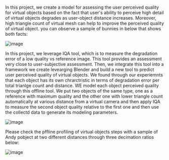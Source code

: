 In this project, we create a model for assessing the user perceived quality for virtual objects based on the fact that user's ability to perceive high detail of virtual objects
degrades as user-object distance increases. Moreover, high triangle count of virtual mesh can help to improve the perceived quality of virtual object.
you can observe a sample of bunnies in below that shows both facts:

![image](https://github.com/Niloofar-didar/Autonomous-Vobject-model-retrival/assets/27611369/3d0a3c29-891a-4141-8d31-000ef2a08ca9)


In this project, we leverage IQA tool, which is to measure the degradation error of a low quality vs reference image. This tool provides an assessment very close to user-subjective assessment. Then, we integrate this tool into a framework we create levearging Blender and build a new tool to predict user perceived quality of virtual objects.
We found through our experiemnts that each object has its own chrarctristic in terms of degradation error per total trianlge count and distance.
WE model each object perceived quality through this offline tool. We put two objects of the same type, one as a reference with maximum quality and the other one with lower triangle count automatically at various distance from a virtual camera and then apply IQA to measure the second object quality relative to the first one and then use the collectd data to generate its modeling parameters.

![image](https://github.com/Niloofar-didar/Autonomous-Vobject-model-retrival/assets/27611369/5781e0de-a6c9-491b-8072-519562fbee19)

Please check the pffline profiling of virtual objects steps with a sample of Andy pobject at two different distances through three decimation ratios below:

![image](https://github.com/Niloofar-didar/Autonomous-Vobject-model-retrival/assets/27611369/a1f9a1ec-4a67-4b8b-9e69-c665cfe18be6)
